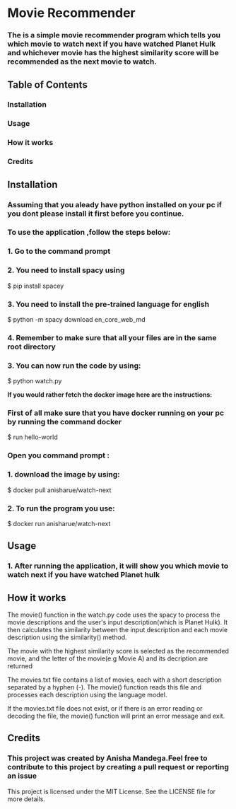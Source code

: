# Movie Recommender
### The is a simple movie recommender program which tells you which movie to watch next if you have watched Planet Hulk and whichever movie has the highest similarity score will be recommended as the next movie to watch.

## Table of Contents
### Installation
### Usage
### How it works
### Credits

## Installation

### Assuming that you aleady have python installed on your pc if you dont please install it first before you continue.

### To use the application ,follow the steps below:

### 1. Go  to the command prompt

### 2. You need to install spacy using 
$ pip install spacey 

### 3. You need to install the pre-trained language for english
$ python -m spacy download en_core_web_md

### 4. Remember to make sure that all your files are in the same root directory

### 3. You can now run the code by using:
$ python watch.py

**If you would rather fetch the docker image here are the instructions:**
### First of all make sure that you have docker running on your pc by running the command docker
$ run hello-world

### Open you command prompt :

### 1. download the image by using:
$ docker pull anisharue/watch-next

### 2. To run the program you use:
$ docker run anisharue/watch-next



## Usage

### 1. After running the application, it will show you which movie to watch next if you have watched Planet hulk



## How it works
The movie() function in the watch.py code uses the spacy to process the movie descriptions and the user's input description(which is Planet Hulk). It then calculates the similarity between the input description and each movie description using the similarity() method.

The movie with the highest similarity score is selected as the recommended movie, and the letter of the movie(e.g Movie A) and its decription are returned 

The movies.txt file contains a list of movies, each with a short description separated by a hyphen (-). The movie() function reads this file and processes each description using the language model.

If the movies.txt file does not exist, or if there is an error reading or decoding the file, the movie() function will print an error message and exit.



## Credits
### This project was created by Anisha Mandega.Feel free to contribute to this project by creating a pull request or reporting an issue
This project is licensed under the MIT License. See the LICENSE file for more details.
